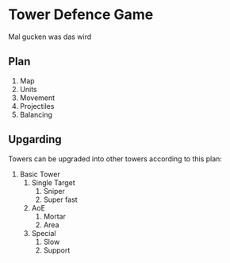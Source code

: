 # Tower Defence Game

Mal gucken was das wird


## Plan
1. Map
2. Units
3. Movement
4. Projectiles
5. Balancing

## Upgarding

Towers can be upgraded into other towers according to this plan:

1. Basic Tower
    1. Single Target
        1. Sniper
        2. Super fast
    2. AoE
        1. Mortar
        2. Area
    3. Special
        1. Slow
        2. Support

